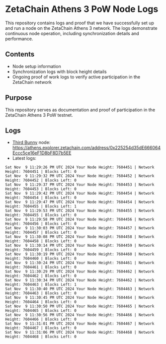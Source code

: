 # ZetaChain Athens 3 PoW Node Logs
This repository contains logs and proof that we have successfully set up and run a node on the ZetaChain Athens 3 network. The logs demonstrate continuous node operation, including synchronization details and performance.

## Contents
- Node setup information
- Synchronization logs with block height details
- Ongoing proof of work logs to verify active participation in the ZetaChain network

## Purpose
This repository serves as documentation and proof of participation in the ZetaChain Athens 3 PoW testnet.

## Logs

- [Third Bunny](https://thirdbunny.xyz/) node: https://athens.explorer.zetachain.com/address/0x225254d35dE666064Eccc5ce16eF1D8bF8D7b5EE
- Latest logs:
```
Sat Nov  9 11:29:26 PM UTC 2024 Your Node Height: 7604451 | Network Height: 7604451 | Blocks Left: 0
Sat Nov  9 11:29:32 PM UTC 2024 Your Node Height: 7604452 | Network Height: 7604452 | Blocks Left: 0
Sat Nov  9 11:29:37 PM UTC 2024 Your Node Height: 7604453 | Network Height: 7604453 | Blocks Left: 0
Sat Nov  9 11:29:42 PM UTC 2024 Your Node Height: 7604454 | Network Height: 7604454 | Blocks Left: 0
Sat Nov  9 11:29:47 PM UTC 2024 Your Node Height: 7604454 | Network Height: 7604455 | Blocks Left: 1
Sat Nov  9 11:29:53 PM UTC 2024 Your Node Height: 7604455 | Network Height: 7604455 | Blocks Left: 0
Sat Nov  9 11:29:58 PM UTC 2024 Your Node Height: 7604456 | Network Height: 7604456 | Blocks Left: 0
Sat Nov  9 11:30:03 PM UTC 2024 Your Node Height: 7604457 | Network Height: 7604457 | Blocks Left: 0
Sat Nov  9 11:30:08 PM UTC 2024 Your Node Height: 7604458 | Network Height: 7604458 | Blocks Left: 0
Sat Nov  9 11:30:14 PM UTC 2024 Your Node Height: 7604459 | Network Height: 7604459 | Blocks Left: 0
Sat Nov  9 11:30:19 PM UTC 2024 Your Node Height: 7604460 | Network Height: 7604460 | Blocks Left: 0
Sat Nov  9 11:30:24 PM UTC 2024 Your Node Height: 7604461 | Network Height: 7604461 | Blocks Left: 0
Sat Nov  9 11:30:29 PM UTC 2024 Your Node Height: 7604462 | Network Height: 7604462 | Blocks Left: 0
Sat Nov  9 11:30:34 PM UTC 2024 Your Node Height: 7604462 | Network Height: 7604463 | Blocks Left: 1
Sat Nov  9 11:30:40 PM UTC 2024 Your Node Height: 7604463 | Network Height: 7604463 | Blocks Left: 0
Sat Nov  9 11:30:45 PM UTC 2024 Your Node Height: 7604464 | Network Height: 7604464 | Blocks Left: 0
Sat Nov  9 11:30:50 PM UTC 2024 Your Node Height: 7604465 | Network Height: 7604465 | Blocks Left: 0
Sat Nov  9 11:30:56 PM UTC 2024 Your Node Height: 7604466 | Network Height: 7604466 | Blocks Left: 0
Sat Nov  9 11:31:01 PM UTC 2024 Your Node Height: 7604467 | Network Height: 7604467 | Blocks Left: 0
Sat Nov  9 11:31:06 PM UTC 2024 Your Node Height: 7604468 | Network Height: 7604468 | Blocks Left: 0
```
